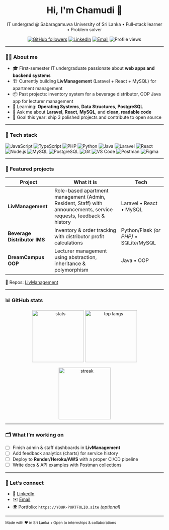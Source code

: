 <!-- Header -->
<h1 align="center">Hi, I'm Chamudi 👋</h1>
<p align="center">
  IT undergrad @ Sabaragamuwa University of Sri Lanka • Full-stack learner • Problem solver
</p>

<p align="center">
  <a href="https://github.com/chamudi01?tab=followers"><img src="https://img.shields.io/github/followers/chamudi01?style=social" alt="GitHub followers"></a>
  <a href="https://www.linkedin.com/in/chamudi-bhawanthi-04b150316/" target="_blank"><img src="https://img.shields.io/badge/-LinkedIn-blue?logo=linkedin&logoColor=white" alt="LinkedIn"></a>
  <a href="mailto:cbhawanthi@gmail.com"><img src="https://img.shields.io/badge/Email-Contact-informational" alt="Email"></a>
  <img src="https://komarev.com/ghpvc/?username=chamudi01&label=Profile%20views" alt="Profile views">
</p>

---

### 👩‍💻 About me
- 🎓 First-semester IT undergraduate passionate about **web apps and backend systems**
- 🏗️ Currently building **LivManagement** (Laravel + React + MySQL) for apartment management  
- 📦 Past projects: inventory system for a beverage distributor, OOP Java app for lecturer management  
- 🧠 Learning: **Operating Systems**, **Data Structures**, **PostgreSQL**  
- 💬 Ask me about **Laravel**, **React**, **MySQL**, and **clean, readable code**  
- 🌱 Goal this year: ship 3 polished projects and contribute to open source  

---

### 🧰 Tech stack
<p>
  <img alt="JavaScript" src="https://img.shields.io/badge/JavaScript-000?logo=javascript" />
  <img alt="TypeScript" src="https://img.shields.io/badge/TypeScript-000?logo=typescript" />
  <img alt="PHP" src="https://img.shields.io/badge/PHP-000?logo=php" />
  <img alt="Python" src="https://img.shields.io/badge/Python-000?logo=python" />
  <img alt="Java" src="https://img.shields.io/badge/Java-000?logo=coffeescript" />

  <!-- Frameworks -->
  <img alt="Laravel" src="https://img.shields.io/badge/Laravel-000?logo=laravel" />
  <img alt="React" src="https://img.shields.io/badge/React-000?logo=react" />
  <img alt="Node.js" src="https://img.shields.io/badge/Node.js-000?logo=nodedotjs" />

  <!-- Databases -->
  <img alt="MySQL" src="https://img.shields.io/badge/MySQL-000?logo=mysql" />
  <img alt="PostgreSQL" src="https://img.shields.io/badge/PostgreSQL-000?logo=postgresql" />

  <!-- Tools -->
  <img alt="Git" src="https://img.shields.io/badge/Git-000?logo=git" />
  <img alt="VS Code" src="https://img.shields.io/badge/VS%20Code-000?logo=visualstudiocode" />
  <img alt="Postman" src="https://img.shields.io/badge/Postman-000?logo=postman" />
  <img alt="Figma" src="https://img.shields.io/badge/Figma-000?logo=figma" />
</p>

---

### 🚀 Featured projects
| Project | What it is | Tech |
|---|---|---|
| **LivManagement** | Role-based apartment management (Admin, Resident, Staff) with announcements, service requests, feedback & history | Laravel • React • MySQL |
| **Beverage Distributor IMS** | Inventory & order tracking with distributor profit calculations | Python/Flask *(or PHP)* • SQLite/MySQL |
| **DreamCampus OOP** | Lecturer management using abstraction, inheritance & polymorphism | Java • OOP |

🔗 Repos: [LivManagement](https://github.com/chamudi01/LivManagement)

---

### 📊 GitHub stats
<p align="center">
  <img height="165" src="https://github-readme-stats.vercel.app/api?username=chamudi01&show_icons=true&rank_icon=github" alt="stats">
  <img height="165" src="https://github-readme-stats.vercel.app/api/top-langs/?username=chamudi01&layout=compact" alt="top langs">
</p>
<p align="center">
  <img height="165" src="https://streak-stats.demolab.com?user=chamudi01" alt="streak">
</p>

---

### 🗂️ What I’m working on
- [ ] Finish admin & staff dashboards in **LivManagement**  
- [ ] Add feedback analytics (charts) for service history  
- [ ] Deploy to **Render/Heroku/AWS** with a proper CI/CD pipeline  
- [ ] Write docs & API examples with Postman collections  

---

### 🤝 Let’s connect
- 💼 [LinkedIn](https://www.linkedin.com/in/chamudi-bhawanthi-04b150316/)  
- ✉️ [Email](mailto:cbhawanthi@gmail.com)  
- 🌍 Portfolio: `https://YOUR-PORTFOLIO.site` *(optional)*  

---

<sub>Made with ❤️ in Sri Lanka • Open to internships & collaborations</sub>





